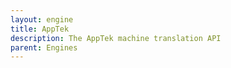 ```yaml
---
layout: engine
title: AppTek
description: The AppTek machine translation API
parent: Engines
---
```

